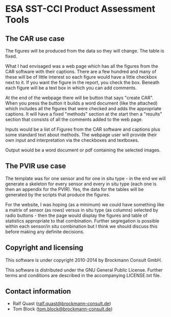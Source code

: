 # ESA SST-CCI Product Assessment Tools

## The CAR use case

The figures will be produced from the data so they will change. The table is fixed.

What I had envisaged was a web page which has all the figures from the CAR software with their captions.
There are a few hundred and many of these will be of little interest so each figure would have a little
checkbox next to it. If you want the figure in the report, you check the box. Beneath each figure will
be a text box in which you can add comments.

At the end of the webpage there will be  button that says "create CAR". When you press the button it
builds a word document (like the attached) which includes all the figures that were checked and adds
the appropriate captions. It will have a fixed "methods" section at the start then a "results" section
that consists of all the comments added to the web page.

Inputs would be a list of Figures from the CAR software and captions plus some standard text about
methods. The webpage user will provide their own input and interpretation via the checkboxes and
textboxes.

Output would be a word document or pdf containing the selected images.


## The PVIR use case

The template was for one sensor and for one in situ type - in the end we
will generate a skeleton for every sensor and every in situ type (each one
is then an appendix for the PVIR). Yes, the data for the tables will be
generated by the scripts that produce the figures.

For the website, I was hoping (as a minimum) we could have something like
a matrix of sensor (as rows) versus in situ type (as columns) selected by
radio buttons - then the page would display the figures and table of
statistics appropriate to that combination. Further segregation is
possible within each sensor/in situ combination but I think we should
discuss this before making any definite decisions.


## Copyright and licensing

This software is under copyright 2010-2014 by Brockmann Consult GmbH.

This software is distributed under the GNU General Public License. Further terms and conditions are described in the
accompanying LICENSE.txt file.


## Contact information

* Ralf Quast (ralf.quast@brockmann-consult.de)
* Tom Block (tom.block@brockmann-consult.de)
